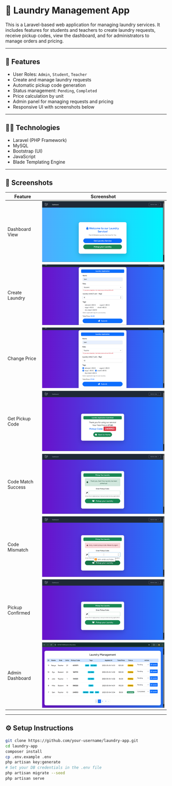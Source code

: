 # 🧺 Laundry Management App

This is a Laravel-based web application for managing laundry services. It includes features for students and teachers to create laundry requests, receive pickup codes, view the dashboard, and for administrators to manage orders and pricing.

---

## 🚀 Features

- User Roles: `Admin`, `Student`, `Teacher`
- Create and manage laundry requests
- Automatic pickup code generation
- Status management: `Pending`, `Completed`
- Price calculation by unit
- Admin panel for managing requests and pricing
- Responsive UI with screenshots below

---

## 🧑‍💻 Technologies

- Laravel (PHP Framework)
- MySQL
- Bootstrap (UI)
- JavaScript
- Blade Templating Engine

---

## 📸 Screenshots

| Feature                | Screenshot                                |
| ---------------------- | ----------------------------------------- |
| Dashboard View         | ![Dashboard](public/images/dashboard.png) |
| Create Laundry         | ![Create](public/images/create.png)       |
| Change Price           | ![Price](public/images/price-changes.png) |
| Get Pickup Code        | ![Get Code](public/images/get-code.png)   |
| Code Match Success     | ![Match](public/images/match-code.png)    |
| Code Mismatch          | ![Mismatch](public/images/mismatch-code.png) |
| Pickup Confirmed       | ![Pickup](public/images/pickup.png)       |
| Admin Dashboard        | ![Admin](public/images/admin.png)         |


---

## ⚙️ Setup Instructions

```bash
git clone https://github.com/your-username/laundry-app.git
cd laundry-app
composer install
cp .env.example .env
php artisan key:generate
# Set your DB credentials in the .env file
php artisan migrate --seed
php artisan serve
